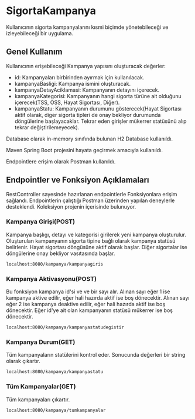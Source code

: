 # SigortaKampanya

Kullanıcının sigorta kampanyalarını kısmi biçimde yönetebileceği ve izleyebileceği bir uygulama.

## Genel Kullanım

Kullanıcının erişebileceği Kampanya yapısını oluşturacak değerler:
- id: Kampanyaları birbirinden ayırmak için kullanılacak.
- kampanyaBasligi: Kampanya ismini oluşturacak.
- kampanyaDetayAciklamasi: Kampanyanın detayını içerecek.
- kampanyaKategorisi: Kampanyanın hangi sigorta türüne ait olduğunu içerecek(TSS, OSS, Hayat Sigortası, Diğer).
- kampanyaStatu: Kampanyanın durumunu gösterecek(Hayat Sigortası aktif olarak, diger sigorta tipleri de onay bekliyor durumunda döngülerine başlayacaklar. Tekrar eden girişler mükerrer statüsünü alıp tekrar değiştirilemeyecek).

Database olarak in-memory sınıfında bulunan H2 Database kullanıldı.

Maven Spring Boot projesini hayata geçirmek amacıyla kullanıldı.

Endpointlere erişim olarak Postman kullanıldı.


## Endpointler ve Fonksiyon Açıklamaları

RestController sayesinde hazırlanan endpointlerle Fonksiyonlara erişim sağlandı. Endpointlerin çalıştığı Postman üzerinden yapılan deneylerle desteklendi. Koleksiyon projenin içerisinde bulunuyor.

### Kampanya Girişi(POST)

Kampanya başlıgı, detayı ve kategorisi girilerek yeni kampanya oluşturulur. Oluşturulan kampanyanın sigorta tipine bağlı olarak kampanya statüsü belirlenir. Hayat sigortası döngüsüne aktif olarak başlar. Diğer sigortalar ise döngülerine onay bekliyor vasıtasında başlar.

```
localhost:8080/kampanya/kampanyagiris
```

### Kampanya Aktivasyonu(POST)

Bu fonksiyon kampanya id'si ve ve bir sayı alır. Alınan sayı eğer 1 ise kampanya aktive edilir, eğer hali hazırda aktif ise boş dönecektir. Alınan sayı eğer 2 ise kampanya deaktive edilir, eğer hali hazırda aktif ise boş dönecektir. Eğer id'ye ait olan kampanyanın statüsü mükerrer ise boş dönecektir.

```
localhost:8080/kampanya/kampanyastatudegistir
```

### Kampanya Durum(GET)

Tüm kampanyaların statülerini kontrol eder. Sonucunda değerleri bir string olarak çıkartır.

```
localhost:8080/kampanya/kampanyastatu
```

### Tüm Kampanyalar(GET)

Tüm kampanyaları çıkartır.

```
localhost:8080/kampanya/tumkampanyalar
```



